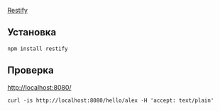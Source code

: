 [Restify](http://restify.com/docs/home/)

## Установка
```
npm install restify
```

## Проверка
[http://localhost:8080/](http://localhost:8080/)
```
curl -is http://localhost:8080/hello/alex -H 'accept: text/plain'
```